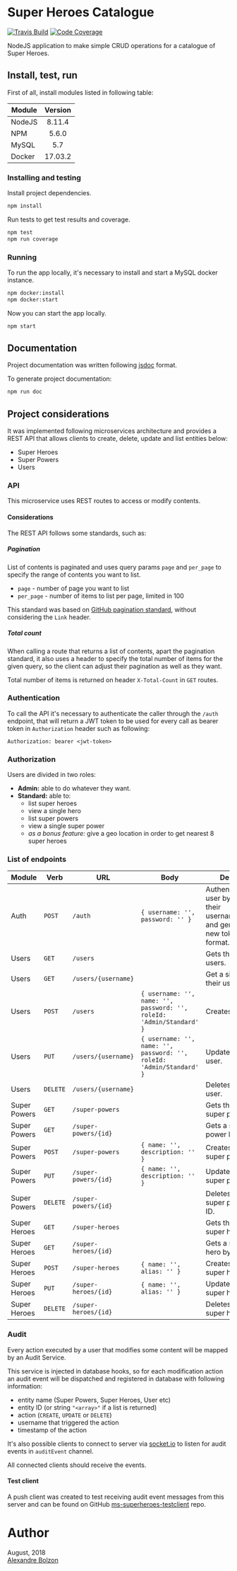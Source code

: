 
# Super Heroes Catalogue

[![Travis Build](https://travis-ci.org/bolzon/ms-superheroes.svg?branch=master)](https://travis-ci.org/bolzon/ms-superheroes) [![Code Coverage](https://codecov.io/gh/bolzon/ms-superheroes/branch/master/graph/badge.svg)](https://codecov.io/gh/bolzon/ms-superheroes)

NodeJS application to make simple CRUD operations for a catalogue of Super Heroes.


## Install, test, run

First of all, install modules listed in following table:

| Module   |  Version  |
|----------|:---------:|
| NodeJS   | 8.11.4    |
| NPM      | 5.6.0     |
| MySQL    | 5.7       |
| Docker   | 17.03.2   |


### Installing and testing

Install project dependencies.

```bash
npm install
```

Run tests to get test results and coverage.

```bash
npm test
npm run coverage
```


### Running

To run the app locally, it's necessary to install and start a MySQL docker instance.

```bash
npm docker:install
npm docker:start
```

Now you can start the app locally.

```bash
npm start
```


## Documentation

Project documentation was written following [jsdoc](http://usejsdoc.org) format.

To generate project documentation:

```bash
npm run doc
```


## Project considerations

It was implemented following microservices architecture and provides a REST API that allows clients to create, delete, update and list entities below:

- Super Heroes
- Super Powers
- Users


### API

This microservice uses REST routes to access or modify contents.

#### Considerations

The REST API follows some standards, such as:

##### Pagination

List of contents is paginated and uses query params `page` and `per_page` to specify the range of contents you want to list.

- `page` - number of page you want to list
- `per_page` - number of items to list per page, limited in 100

This standard was based on [GitHub pagination standard](https://developer.github.com/v3/guides/traversing-with-pagination/#navigating-through-the-pages), without considering the `Link` header.

##### Total count

When calling a route that returns a list of contents, apart the pagination standard, it also uses a header to specify the total number of items for the given query, so the client can adjust their pagination as well as they want.

Total number of items is returned on header `X-Total-Count` in `GET` routes.


### Authentication

To call the API it's necessary to authenticate the caller through the `/auth` endpoint, that will return a JWT token to be used for every call as bearer token in `Authorization` header such as following:

```
Authorization: bearer <jwt-token>
```


### Authorization

Users are divided in two roles:

- **Admin:** able to do whatever they want.
- **Standard:** able to:
  - list super heroes
  - view a single hero
  - list super powers
  - view a single super power
  - _as a bonus feature:_ give a geo location in order to get nearest 8 super heroes


### List of endpoints

| Module | Verb   | URL | Body | Description |
|--------|--------|-----|------|-------------|
| Auth   | `POST` | `/auth` | `{ username: '', password: '' }` | Authenticates a user by validating their username/password and gererating a new token in JWT format. |
| Users | `GET`  | `/users` | | Gets the list of users. |
| Users | `GET`  | `/users/{username}` | | Get a single user by their username. |
| Users | `POST` | `/users` | `{ username: '', name: '', password: '', roleId: 'Admin/Standard' }` | Creates a new user. |
| Users | `PUT` | `/users/{username}` | `{ username: '', name: '', password: '', roleId: 'Admin/Standard' }` | Updates an existing user. |
| Users | `DELETE` | `/users/{username}` | | Deletes an existing user. |
| Super Powers | `GET` | `/super-powers` | | Gets the list of super powers. |
| Super Powers | `GET` | `/super-powers/{id}` | | Gets a single super power by its ID. |
| Super Powers | `POST` | `/super-powers` | `{ name: '', description: '' }` | Creates a new super power. |
| Super Powers | `PUT` |  `/super-powers/{id}` | `{ name: '', description: '' }` | Updates an existing super power. |
| Super Powers | `DELETE` | `/super-powers/{id}` | | Deletes an existing super power by its ID. |
| Super Heroes | `GET` | `/super-heroes` | | Gets the list of super hero. |
| Super Heroes | `GET` | `/super-heroes/{id}` | | Gets a single super hero by its ID. |
| Super Heroes | `POST`| `/super-heroes` | `{ name: '', alias: '' }` | Creates a new super hero. |
| Super Heroes | `PUT` | `/super-heroes/{id}` | `{ name: '', alias: '' }` | Updates an existing super hero. |
| Super Heroes | `DELETE` | `/super-heroes/{id}` | | Deletes an existing super hero by its ID. |

### Audit

Every action executed by a user that modifies some content will be mapped by an Audit Service.

This service is injected in database hooks, so for each modification action an audit event will be dispatched and registered in database with following information:

- entity name (Super Powers, Super Heroes, User etc)
- entity ID (or string `"<array>"` if a list is returned)
- action (`CREATE`, `UPDATE` or `DELETE`)
- username that triggered the action
- timestamp of the action

It's also possible clients to connect to server via [socket.io](https://socket.io/docs/) to listen for audit events in `auditEvent` channel.

All connected clients should receive the events.

#### Test client

A push client was created to test receiving audit event messages from this server and can be found on GitHub [ms-superheroes-testclient](https://github.com/bolzon/ms-superheroes-testclient) repo.

# Author

August, 2018<br/>
[Alexandre Bolzon](https://about.me/bolzon)
